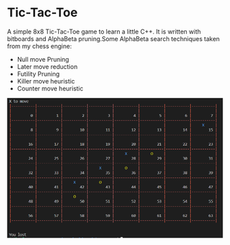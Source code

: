 # Tic-Tac-Toe
A simple 8x8 Tic-Tac-Toe game to learn a little C++. It is written with bitboards and AlphaBeta pruning.Some AlphaBeta search techniques taken from my chess engine:

* Null move Pruning
* Later move reduction
* Futility Pruning
* Killer move heuristic
* Counter move heuristic

![Alt text](./tictactoe.png?raw=true "Title")
